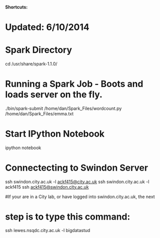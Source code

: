 #### Shortcuts:
# Updated: 6/10/2014

# Spark Directory
cd /usr/share/spark-1.1.0/

# Running a Spark Job - Boots and loads server on the fly.
./bin/spark-submit /home/dan/Spark_Files/wordcount.py /home/dan/Spark_Files/emma.txt

# Start IPython Notebook
ipython notebook

# Connectecting to Swindon Server
ssh swindon.city.ac.uk -l ackf415@city.ac.uk
ssh swindon.city.ac.uk -l ackf415
ssh ackf415@swindon.city.ac.uk

#If your are in a City lab, or have logged into swindon.city.ac.uk, the next
# step is to type this command:
ssh lewes.nsqdc.city.ac.uk -l bigdatastud
